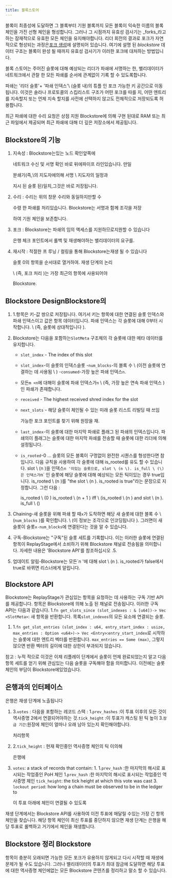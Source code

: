 ```yaml
---
title: 블록스토어
---
```


블록이 최종성에 도달하면 그 블록부터 기원 블록까지 모든 블록이 익숙한 이름의 블록체인을 가진 선형 체인을 형성합니다. 그러나 그 시점까지 유효성 검사기는 _forks_라고하는 잠재적으로 유효한 모든 체인을 유지해야합니다. 리더 회전의 결과로 포크가 자연적으로 형성되는 과정은[포크 생성](../cluster/fork-generation.md)에 설명되어 있습니다. 여기에 설명 된 _blockstore_ 데이터 구조는 블록이 완성 될 때까지 유효성 검사기가 이러한 포크에 대처하는 방법입니다.

블록 스토어는 주어진 슬롯에 대해 예상되는 리더가 파쇄에 서명하는 한, 밸리데이터가 네트워크에서 관찰 한 모든 파쇄를 순서에 관계없이 기록 할 수 있도록합니다.

파쇄는 '리더 슬롯'+ '파쇄 인덱스'\ (슬롯 내)의 튜플 인 포크 가능한 키 공간으로 이동됩니다. 이것은 솔라나 프로토콜의 스킵리스트 구조가 어떤 포크를 따를 지, 어떤 엔트리를 지속할지 또는 언제 지속 할지를 사전에 선택하지 않고도 전체적으로 저장되도록 허용합니다.

최근 파쇄에 대한 수리 요청은 상점 지원 Blockstore에 의해 구현 된대로 RAM 또는 최근 파일에서 제공되며 최근 파쇄에 대해 더 깊은 저장소에서 제공됩니다.

## Blockstore의 기능

1. 지속성 : Blockstore는있는 노드 확인앞쪽에

   네트워크 수신 및 서명 확인 바로 뒤에파이프 라인있습니다. 만일

   분쇄기(즉,\의 지도자에의해 서명  \ 지도자의 일정과

   지시 된 슬롯 된)일치,그것은 바로 저장됩니다.

2. 수리 : 수리는 위의 창문 수리와 동일하지만할 수

   수령 한 파쇄를 처리있습니다. Blockstore는 서명과 함께 조각을 저장

   하여 기원 체인을 보존합니다.

3. 포크 : Blockstore는 파쇄의 임의 액세스를 지원하므로지원할 수 있습니다

   은행 체크 포인트에서 롤백 및 재생해야하는 밸리데이터의 요구를.

4. 재시작 : 적절한 프 루닝 / 컬링을 통해 Blockstore는재생 될 수 있습니다

   슬롯 0의 항목을 순서대로 열거하여. 재생 단계의 논리

   \ (즉, 포크 처리 \)는 가장 최근의 항목에 사용되어야

   Blockstore.

## Blockstore DesignBlockstore의

1. 1.항목은 키-값 쌍으로 저장됩니다. 여기서 키는 항목에 대한 연결된 슬롯 인덱스와 파쇄 인덱스이고 값은 항목 데이터입니다. 파쇄 인덱스는 각 슬롯에 대해 0부터 시작합니다. \ (즉, 슬롯에 상대적입니다 \).
2. Blockstore는 다음을 포함하는`SlotMeta` 구조체의 각 슬롯에 대한 메타 데이터를 유지합니다.

   - `slot_index` - The index of this slot
   - `slot_index`-이 슬롯의 인덱스슬롯 -`num_blocks`-의 블록 수 \ (이전 슬롯에 연결하는 데 사용됨 \ ) -`consumed`-가장 높은 파쇄 인덱스`n`.
   - 모든`m <n`에 대해이 슬롯에 파쇄 인덱스가`n` \ (즉, 가장 높은 연속 파쇄 인덱스 \) 인 파쇄가 존재합니다.
   - `received` - The highest received shred index for the slot
   - `next_slots` - 해당 슬롯이 체인될 수 있는 미래 슬롯 리스트 리빌딩 때 쓰임

     가능한 포크 포인트를 찾기 위해 원장을 재.

   - `last_index`-이 슬롯에 대한 마지막 파쇄로 플래그 된 파쇄의 인덱스입니다. 파쇄의이 플래그는 슬롯에 대한 마지막 파쇄를 전송할 때 슬롯에 대한 리더에 의해 설정됩니다.
   - `is_rooted`-0 ... 슬롯의 모든 블록이 구멍없이 완전한 시퀀스를 형성한다면 참입니다. 다음 규칙을 사용하여 각 슬롯에 대해 is_rooted를 유도 할 수 있습니다. slot \ (n \)을 인덱스`n '이있는 슬롯으로, slot \ (n \). is_full \ (\)은 인덱스가`n` 인 슬롯에 해당 슬롯에 대해 예상되는 모든 틱이있는 경우 true입니다. is_rooted \ (n \)를 "the slot \ (n \). is_rooted is true"라는 문장으로 지정합니다. 그런 다음 :

     is_rooted \ (0 \) is_rooted \ (n + 1 \) iff \ (is_rooted \ (n \) and slot \ (n \). is_full \ (\)

3. Chaining-새 슬롯을 위해 파쇄 할 때`x`가 도착하면 해당 새 슬롯에 대한 블록 수 \ (`num_blocks` \)를 확인합니다. \ (이 정보는 조각으로 인코딩됩니다 \). 그러면이 새 슬롯이 슬롯`x-num_blocks`에 연결된다는 것을 알 수 있습니다.
4. 구독-Blockstore는 "구독"된 슬롯 세트를 기록합니다. 이는 이러한 슬롯에 연결된 항목이 ReplayStage에서 소비하기 위해 Blockstore 채널로 전송됨을 의미합니다. 자세한 내용은 'Blockstore API'를 참조하십시오 .5.
5. 업데이트 알림-Blockstore는 모든`n '에 대해 slot \ (n \). is_rooted가 false에서 true로 바뀌면 리스너에게 알립니다.

## Blockstore API

Blockstore는 ReplayStage가 관심있는 항목을 요청하는 데 사용하는 구독 기반 API를 제공합니다. 항목은 Blockstore에 의해 노출 된 채널로 전송됩니다. 이러한 구독 API는 다음과 같습니다. 1.`fn get_slots_since (slot_indexes : & [u64])-> Vec <SlotMeta>`: 새 항목을 반환합니다. 목록`slot_indexes`의 모든 요소에 연결되는 슬롯.

1. 1.`fn get_slot_entries (slot_index : u64, entry_start_index : usize, max_entries : Option <u64>)-> Vec <Entry>`:`entry_start_index`로 시작하는 슬롯에 대한 엔트리 벡터를 반환합니다. `max_entries == Some (max)`, 그렇지 않으면 반환 벡터의 길이에 대한 상한이 부과되지 않습니다.

참고 : 누적 적으로 이것은 이제 리플레이 단계에서 슬롯이 언제 완료되었는지 알고 다음 항목 세트를 얻기 위해 관심있는 다음 슬롯을 구독해야 함을 의미합니다. 이전에는 슬롯 체인의 부담이 Blockstore에있었습니다.

## 은행과의 인터페이스

은행은 재생 단계에 노출됩니다

1. 3.`votes` : 다음을 포함하는 레코드 스택 : 1.`prev_hashes` :이 투표 이후의 모든 것이 역사증명 2에서 연결되어야하는 것.`tick_height` :이 투표가 캐스팅 된 틱 높이 3.`잠금 기간`:원장에 체인이 얼마나 오래 남아 있는지 확인해야합니다.

   처리항목

2. 2.`tick_height` : 현재 확인중인 역사증명 체인의 틱 이의해

   은행에

3. `votes`: a stack of records that contain: 1. 1.`prev_hash` :한 마지막의 해시로 표시되는 작업중인 PoH 체인 1.`prev_hash` :한 마지막의 해시로 표시되는 작업중인 역사증명 체인 `tick_height`: the tick height at which this vote was cast 3. `lockout period`: how long a chain must be observed to be in the ledger to

   이 투표 아래에 체인이 연결될 수 있도록

재생 단계에서는 Blockstore API를 사용하여 이전 투표에 매달릴 수있는 가장 긴 항목 체인을 찾습니다. 해당 항목 체인이 최신 투표를 중단하지 않으면 재생 단계는 은행을 해당 투표로 롤백하고 거기에서 체인을 재생합니다.

## Blockstore 정리 Blockstore

항목이 충분히 오래되면 가능한 모든 포크가 유용하지 않게되고 다시 시작할 때 재생에 문제가 될 수도 있습니다. 그러나 밸리데이터의 투표가 최대 잠금에 도달하면 해당 투표에 대한 역사증명 체인에없는 모든 Blockstore 콘텐츠를 정리하고 말소 할 수 있습니다.
